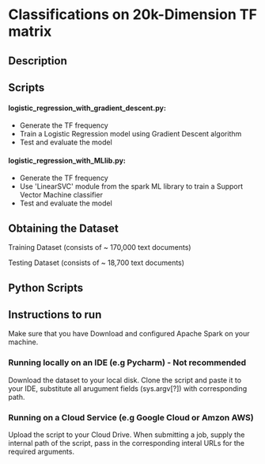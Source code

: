 # Classifications on 20k-Dimension TF matrix


## Description

## Scripts

#### logistic_regression_with_gradient_descent.py: 
* Generate the TF frequency
* Train a Logistic Regression model using Gradient Descent algorithm
* Test and evaluate the model


#### logistic_regression_with_MLlib.py: 
* Generate the TF frequency
* Use 'LinearSVC' module from the spark ML library to train a Support Vector Machine classifier
* Test and evaluate the model


## Obtaining the Dataset

Training Dataset (consists of ~ 170,000 text documents)

Testing Dataset (consists of ~ 18,700 text documents)


## Python Scripts


## Instructions to run

Make sure that you have Download and configured Apache Spark on your machine. 

### Running locally on an IDE (e.g Pycharm) - Not recommended
Download the dataset to your local disk. Clone the script and paste it to your IDE, substitute all arugument fields (sys.argv[?]) with corresponding path.

### Running on a Cloud Service (e.g Google Cloud or Amzon AWS)
Upload the script to your Cloud Drive. When submitting a job, supply the internal path of the script, pass in the corresponding interal URLs for the required arguments. 
